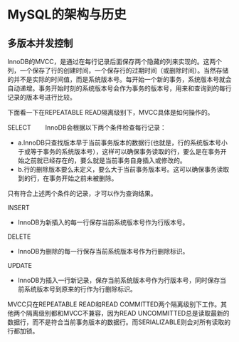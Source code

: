 # MySQL的架构与历史
## 多版本并发控制
InnoDB的MVCC，是通过在每行记录后面保存两个隐藏的列来实现的。这两个列，一个保存了行的创建时间，一个保存行的过期时间（或删除时间）。当然存储的并不是实际的时间值，而是系统版本号。每开始一个新的事务，系统版本号就会自动递增。事务开始时刻的系统版本号会作为事务的版本号，用来和查询到的每行记录的版本号进行比较。

下面看一下在REPEATABLE READ隔离级别下，MVCC具体是如何操作的。

SELECT
&emsp;&emsp;InnoDB会根据以下两个条件检查每行记录：
  - a.InnoDB只查找版本早于当前事务版本的数据行(也就是，行的系统版本号小于或等于事务的系统版本号），这样可以确保事务读取的行，要么是在事务开始之前就已经存在的，要么就是当前事务自身插入或修改的。
  - b.行的删除版本要么未定义，要么大于当前事务版本号。这可以确保事务读取到的行，在事务开始之前未被删除。
 
 只有符合上述两个条件的记录，才可以作为查询结果。
 
INSERT
  - InnoDB为新插入的每一行保存当前系统版本号作为行版本号。

DELETE
  - InnoDB为删除的每一行保存当前系统版本号作为行删除标识。
  
UPDATE
  - InnoDB为插入一行新记录，保存当前系统版本号作为行版本号，同时保存当前系统版本号到原来的行作为行删除标识。
  
MVCC只在REPEATABLE READ和READ COMMITTED两个隔离级别下工作。其他两个隔离级别都和MVCC不兼容，因为READ UNCOMMITTED总是读取最新的数据行，而不是符合当前事务版本的数据行。而SERIALIZABLE则会对所有读取的行都加锁。

